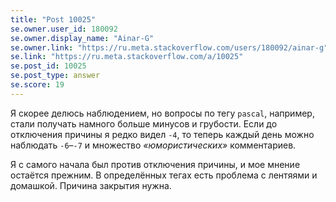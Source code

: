 ```yaml
---
title: "Post 10025"
se.owner.user_id: 180092
se.owner.display_name: "Ainar-G"
se.owner.link: "https://ru.meta.stackoverflow.com/users/180092/ainar-g"
se.link: "https://ru.meta.stackoverflow.com/a/10025"
se.post_id: 10025
se.post_type: answer
se.score: 19
---
```



<p>
Я скорее делюсь наблюдением, но вопросы по тегу <code>pascal</code>,
например, стали получать намного больше минусов и грубости.  Если до
отключения причины я редко видел <code>-4</code>, то теперь каждый день
можно наблюдать <code>-6</code>–<code>-7</code> и множество
<i>«юмористических»</i> комментариев.
</p>

<p>
Я с самого начала был против отключения причины, и мое мнение остаётся
прежним.  В определённых тегах есть проблема с лентяями и домашкой.
Причина закрытия нужна.
</p>
